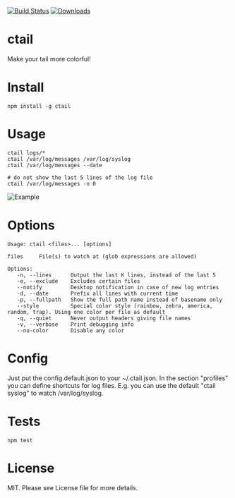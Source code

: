[![Build Status](https://travis-ci.org/brainexe/ctail.svg?branch=master)](https://travis-ci.org/brainexe/ctail)
[![Downloads](https://img.shields.io/npm/dm/ctail.svg)](https://travis-ci.org/brainexe/ctail)

ctail
=====

Make your tail more colorful!

Install
=======

```
npm install -g ctail
```

Usage
=====
```
ctail logs/*
ctail /var/log/messages /var/log/syslog
ctail /var/log/messages --date

# do not show the last 5 lines of the log file
ctail /var/log/messages -n 0
```

![Example](https://mdoetsch.de/wp-content/uploads/2015/05/Selection_001.png)

Options
=======
```
Usage: ctail <files>... [options]

files     File(s) to watch at (glob expressions are allowed)

Options:
   -n, --lines      Output the last K lines, instead of the last 5
   -e, --exclude    Excludes certain files
   --notify         Desktop notification in case of new log entries
   -d, --date       Prefix all lines with current time
   -p, --fullpath   Show the full path name instead of basename only
   --style          Special color style (rainbow, zebra, america, random, trap). Using one color per file as default
   -q, --quiet      Never output headers giving file names
   -v, --verbose    Print debugging info
   --no-color       Disable any color
```

Config
======
Just put the config.default.json to your ~/.ctail.json.
In the section "profiles" you can define shortcuts for log files. E.g. you can use the default "ctail syslog" to watch /var/log/syslog.

Tests
=====

```
npm test
```

License
=======
MIT. Please see License file for more details.
